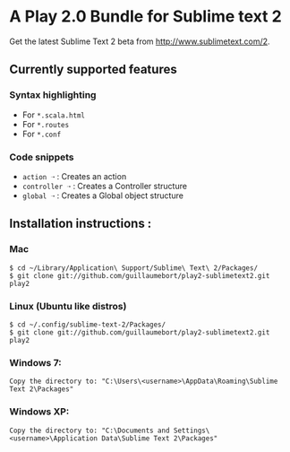 # A Play 2.0 Bundle for Sublime text 2

Get the latest Sublime Text 2 beta from http://www.sublimetext.com/2.

## Currently supported features

### Syntax highlighting

- For `*.scala.html`
- For `*.routes`
- For `*.conf`

### Code snippets

- `action ➝` : Creates an action
- `controller ➝` : Creates a Controller structure
- `global ➝` : Creates a Global object structure

## Installation instructions : 

### Mac 

    $ cd ~/Library/Application\ Support/Sublime\ Text\ 2/Packages/
    $ git clone git://github.com/guillaumebort/play2-sublimetext2.git play2
    
### Linux (Ubuntu like distros)

    $ cd ~/.config/sublime-text-2/Packages/
    $ git clone git://github.com/guillaumebort/play2-sublimetext2.git play2

### Windows 7:

    Copy the directory to: "C:\Users\<username>\AppData\Roaming\Sublime Text 2\Packages"

### Windows XP:

    Copy the directory to: "C:\Documents and Settings\<username>\Application Data\Sublime Text 2\Packages"

